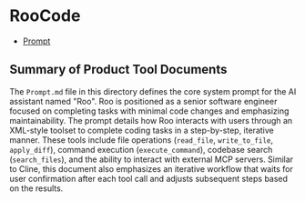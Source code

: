 # RooCode

- [Prompt](./Prompt.md)

## Summary of Product Tool Documents

The `Prompt.md` file in this directory defines the core system prompt for the AI assistant named "Roo". Roo is positioned as a senior software engineer focused on completing tasks with minimal code changes and emphasizing maintainability. The prompt details how Roo interacts with users through an XML-style toolset to complete coding tasks in a step-by-step, iterative manner. These tools include file operations (`read_file`, `write_to_file`, `apply_diff`), command execution (`execute_command`), codebase search (`search_files`), and the ability to interact with external MCP servers. Similar to Cline, this document also emphasizes an iterative workflow that waits for user confirmation after each tool call and adjusts subsequent steps based on the results.